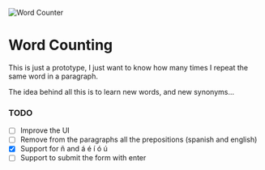 ![Word Counter](https://user-images.githubusercontent.com/315504/65899532-8bf2bd80-e379-11e9-86d4-6dc5e36af314.png)


# Word Counting

This is just a prototype, I just want to know how many times I repeat the same word in a paragraph.

The idea behind all this is to learn new words, and new synonyms...


### TODO
- [ ] Improve the UI
- [ ] Remove from the paragraphs all the prepositions (spanish and english)
- [x] Support for ñ and á é í ó ú
- [ ] Support to submit the form with enter
